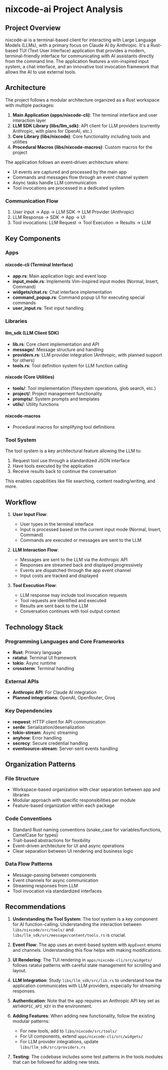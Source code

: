 # nixcode-ai Project Analysis

## Project Overview

nixcode-ai is a terminal-based client for interacting with Large Language Models (LLMs), with a primary focus on Claude AI by Anthropic. It's a Rust-based TUI (Text User Interface) application that provides a modern, terminal-friendly interface for communicating with AI assistants directly from the command line. The application features a vim-inspired input system, a chat interface, and an innovative tool invocation framework that allows the AI to use external tools.

## Architecture

The project follows a modular architecture organized as a Rust workspace with multiple packages:

1. **Main Application (apps/nixcode-cli)**: The terminal interface and user interaction layer
2. **LLM SDK Library (libs/llm_sdk)**: API client for LLM providers (currently Anthropic, with plans for OpenAI, etc.)
3. **Core Library (libs/nixcode)**: Core functionality including tools and utilities
4. **Procedural Macros (libs/nixcode-macros)**: Custom macros for the project

The application follows an event-driven architecture where:
- UI events are captured and processed by the main app
- Commands and messages flow through an event channel system
- Async tasks handle LLM communication
- Tool invocations are processed in a dedicated system

### Communication Flow

1. User input → App → LLM SDK → LLM Provider (Anthropic)
2. LLM Response → SDK → App → UI
3. Tool invocations: LLM Request → Tool Execution → Results → LLM

## Key Components

### Apps

#### nixcode-cli (Terminal Interface)
- **app.rs**: Main application logic and event loop
- **input_mode.rs**: Implements Vim-inspired input modes (Normal, Insert, Command)
- **widgets/chat.rs**: Chat interface implementation
- **command_popup.rs**: Command popup UI for executing special commands
- **user_input.rs**: Text input handling

### Libraries

#### llm_sdk (LLM Client SDK)
- **lib.rs**: Core client implementation and API
- **message/**: Message structure and handling
- **providers.rs**: LLM provider integration (Anthropic, with planned support for others)
- **tools.rs**: Tool definition system for LLM function calling

#### nixcode (Core Utilities)
- **tools/**: Tool implementation (filesystem operations, glob search, etc.)
- **project/**: Project management functionality
- **prompts/**: System prompts and templates
- **utils/**: Utility functions

#### nixcode-macros
- Procedural macros for simplifying tool definitions

### Tool System

The tool system is a key architectural feature allowing the LLM to:
1. Request tool use through a standardized JSON interface
2. Have tools executed by the application
3. Receive results back to continue the conversation

This enables capabilities like file searching, content reading/writing, and more.

## Workflow

1. **User Input Flow**:
   - User types in the terminal interface
   - Input is processed based on the current input mode (Normal, Insert, Command)
   - Commands are executed or messages are sent to the LLM

2. **LLM Interaction Flow**:
   - Messages are sent to the LLM via the Anthropic API
   - Responses are streamed back and displayed progressively
   - Events are dispatched through the app event channel
   - Input costs are tracked and displayed

3. **Tool Execution Flow**:
   - LLM response may include tool invocation requests
   - Tool requests are identified and executed
   - Results are sent back to the LLM
   - Conversation continues with tool output context

## Technology Stack

### Programming Languages and Core Frameworks
- **Rust**: Primary language
- **ratatui**: Terminal UI framework
- **tokio**: Async runtime
- **crossterm**: Terminal handling

### External APIs
- **Anthropic API**: For Claude AI integration
- **Planned integrations**: OpenAI, OpenRouter, Groq

### Key Dependencies
- **reqwest**: HTTP client for API communication
- **serde**: Serialization/deserialization
- **tokio-stream**: Async streaming
- **anyhow**: Error handling
- **secrecy**: Secure credential handling
- **eventsource-stream**: Server-sent events handling

## Organization Patterns

### File Structure
- Workspace-based organization with clear separation between app and libraries
- Modular approach with specific responsibilities per module
- Feature-based organization within each package

### Code Conventions
- Standard Rust naming conventions (snake_case for variables/functions, CamelCase for types)
- Trait-based abstractions for flexibility
- Event-driven architecture for UI and async operations
- Clear separation between UI rendering and business logic

### Data Flow Patterns
- Message-passing between components
- Event channels for async communication
- Streaming responses from LLM
- Tool invocation via standardized interfaces

## Recommendations

1. **Understanding the Tool System**: The tool system is a key component for AI function-calling. Understanding the interaction between `libs/nixcode/src/tools/` and `libs/llm_sdk/src/message/content/tools.rs` is crucial.

2. **Event Flow**: The app uses an event-based system with `AppEvent` enums and channels. Understanding this flow helps with making modifications.

3. **UI Rendering**: The TUI rendering in `apps/nixcode-cli/src/widgets/` follows ratatui patterns with careful state management for scrolling and layout.

4. **LLM Integration**: Study `libs/llm_sdk/src/lib.rs` to understand how the application communicates with LLM providers, especially for streaming responses.

5. **Authentication**: Note that the app requires an Anthropic API key set as `ANTHROPIC_API_KEY` in the environment.

6. **Adding Features**: When adding new functionality, follow the existing modular patterns:
   - For new tools, add to `libs/nixcode/src/tools/`
   - For UI components, extend `apps/nixcode-cli/src/widgets/`
   - For LLM provider integrations, update `libs/llm_sdk/src/providers.rs`

7. **Testing**: The codebase includes some test patterns in the tools modules that can be followed for adding new tests.